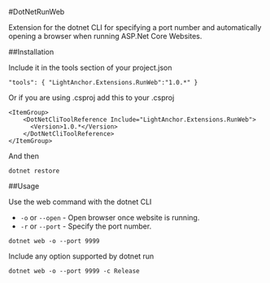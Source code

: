 #DotNetRunWeb

Extension for the dotnet CLI for specifying a port number and automatically opening a browser when running ASP.Net Core Websites.

##Installation

Include it in the tools section of your project.json

`"tools": {
     "LightAnchor.Extensions.RunWeb":"1.0.*"
}`

Or if you are using .csproj add this to your .csproj 

```
<ItemGroup>
    <DotNetCliToolReference Include="LightAnchor.Extensions.RunWeb">
      <Version>1.0.*</Version>
    </DotNetCliToolReference>
</ItemGroup>
```

And then

`dotnet restore`

##Usage

Use the web command with the dotnet CLI

* `-o` or `--open` - Open browser once website is running.
* `-r` or `--port` - Specify the port number.

`dotnet web -o --port 9999`

Include any option supported by dotnet run

`dotnet web -o --port 9999 -c Release`